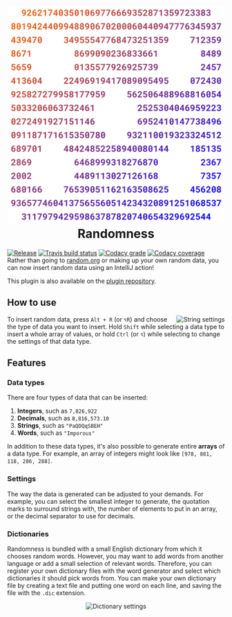 <h1 align="center">
<img src="misc/artwork/logo.png"
<br/>
Randomness
</h1>

[![Release](https://img.shields.io/github/release/FWDekker/intellij-randomness.svg?style=for-the-badge)](https://plugins.jetbrains.com/plugin/9836-randomness)
[![Travis build status](https://img.shields.io/travis/FWDekker/intellij-randomness/master.svg?style=for-the-badge)](https://travis-ci.org/FWDekker/intellij-randomness)
[![Codacy grade](https://img.shields.io/codacy/grade/bc99104953f64f7da2db9e8ff6e557f5/master.svg?style=for-the-badge)](https://www.codacy.com/app/FWDekker/intellij-randomness)
[![Codacy coverage](https://img.shields.io/codacy/coverage/bc99104953f64f7da2db9e8ff6e557f5/master.svg?style=for-the-badge)](https://www.codacy.com/app/FWDekker/intellij-randomness)
<br />
Rather than going to [random.org](https://www.random.org/) or making up your own random data, you can now insert random data using an IntelliJ action!

This plugin is also available on the [plugin repository](https://plugins.jetbrains.com/plugin/9836-randomness).


## How to use
<img align="right" src="https://user-images.githubusercontent.com/13442533/39729805-1fae32ce-525e-11e8-9c4e-b59e16fc8ad6.PNG" alt="String settings" />

To insert random data, press `Alt + R` (or `⌥R`) and choose the type of data you want to insert. Hold `Shift` while selecting a data type to insert a whole array of values, or hold `Ctrl` (or `⌥`) while selecting to change the settings of that data type.


## Features
### Data types
There are four types of data that can be inserted:
1. **Integers**, such as `7,826,922`
2. **Decimals**, such as `8,816,573.10`
3. **Strings**, such as `"PaQDQqSBEH"`
4. **Words**, such as `"Imporous"`

In addition to these data types, it's also possible to generate entire **arrays** of a data type. For example, an array of integers might look like `[978, 881, 118, 286, 288]`.

### Settings
The way the data is generated can be adjusted to your demands. For example, you can select the smallest integer to generate, the quotation marks to surround strings with, the number of elements to put in an array, or the decimal separator to use for decimals.

### Dictionaries
Randomness is bundled with a small English dictionary from which it chooses random words. However, you may want to add words from another language or add a small selection of relevant words. Therefore, you can register your own dictionary files with the word generator and select which dictionaries it should pick words from. You can make your own dictionary file by creating a text file and putting one word on each line, and saving the file with the `.dic` extension.

<p align="center"><img src="https://user-images.githubusercontent.com/13442533/39729579-feef0dd4-525c-11e8-8a79-e51cb2d75bfc.PNG" alt="Dictionary settings" /></p>
